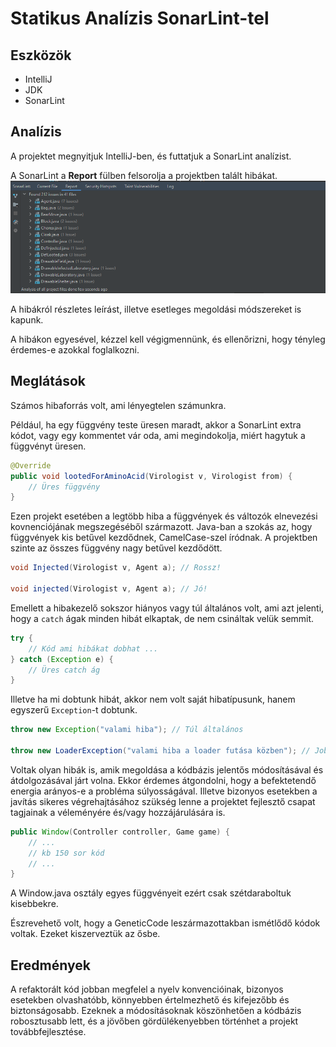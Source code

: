 # Statikus Analízis SonarLint-tel

## Eszközök

- IntelliJ
- JDK
- SonarLint

## Analízis

A projektet megnyitjuk IntelliJ-ben, és futtatjuk a SonarLint analízist.

A SonarLint a **Report** fülben felsorolja a projektben talált hibákat.
![hibák](pics/SonarLint_allFiles.png)

A hibákról részletes leírást, illetve esetleges megoldási módszereket is kapunk.

A hibákon egyesével, kézzel kell végigmennünk, és ellenőrizni, hogy tényleg érdemes-e
azokkal foglalkozni.

## Meglátások

Számos hibaforrás volt, ami lényegtelen számunkra.

Például, ha egy függvény teste
üresen maradt, akkor a SonarLint extra kódot, vagy egy kommentet vár oda, ami
megindokolja, miért hagytuk a függvényt üresen.

```java
@Override
public void lootedForAminoAcid(Virologist v, Virologist from) {
    // Üres függvény
}
```

Ezen projekt esetében a legtöbb hiba a függvények és változók elnevezési
kovnenciójának megszegéséből származott. Java-ban a szokás az, hogy függvények
kis betűvel kezdődnek, CamelCase-szel íródnak. A projektben szinte az összes
függvény nagy betűvel kezdődött.

```java
void Injected(Virologist v, Agent a); // Rossz!

void injected(Virologist v, Agent a); // Jó!
```

Emellett a hibakezelő sokszor hiányos vagy túl általános volt, ami azt jelenti,
hogy a `catch` ágak minden hibát elkaptak, de nem csináltak velük semmit.

```java
try {
    // Kód ami hibákat dobhat ...
} catch (Exception e) {
    // Üres catch ág
}
```

Illetve ha mi dobtunk hibát, akkor nem volt saját hibatípusunk, hanem egyszerű
`Exception`-t dobtunk.

```java
throw new Exception("valami hiba"); // Túl általános

throw new LoaderException("valami hiba a loader futása közben"); // Jobb!
```

Voltak olyan hibák is, amik megoldása a kódbázis jelentős módosításával és
átdolgozásával járt volna. Ekkor érdemes átgondolni, hogy a befektetendő energia
arányos-e a probléma súlyosságával. Illetve bizonyos esetekben a javítás sikeres
végrehajtásához szükség lenne a projektet fejlesztő csapat tagjainak a véleményére
és/vagy hozzájárulására is.

```java
public Window(Controller controller, Game game) {
    // ...
    // kb 150 sor kód
    // ...
}
```
A Window.java osztály egyes függvényeit ezért csak szétdaraboltuk kisebbekre.

Észrevehető volt, hogy a GeneticCode leszármazottakban ismétlődő kódok voltak.
Ezeket kiszerveztük az ősbe.

## Eredmények

A refaktorált kód jobban megfelel a nyelv konvencióinak, bizonyos esetekben
olvashatóbb, könnyebben értelmezhető és kifejezőbb és biztonságosabb. Ezeknek a
módosításoknak köszönhetően a kódbázis robosztusabb lett, és a jövőben
gördülékenyebben történhet a projekt továbbfejlesztése.
